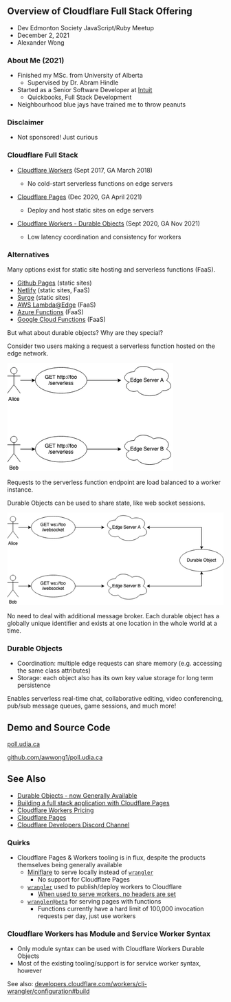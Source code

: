 ## Overview of Cloudflare Full Stack Offering
- Dev Edmonton Society JavaScript/Ruby Meetup
- December 2, 2021
- Alexander Wong


### About Me (2021)
- Finished my MSc. from University of Alberta
    - Supervised by Dr. Abram Hindle
- Started as a Senior Software Developer at [Intuit](https://intuit.com)
    - Quickbooks, Full Stack Development
- Neighbourhood blue jays have trained me to throw peanuts


### Disclaimer
- Not sponsored! Just curious



### Cloudflare Full Stack
- [Cloudflare Workers](https://workers.cloudflare.com/) (Sept 2017, GA March 2018)
  - No cold-start serverless functions on edge servers

- [Cloudflare Pages](https://pages.cloudflare.com/) (Dec 2020, GA April 2021)
  - Deploy and host static sites on edge servers

- [Cloudflare Workers - Durable Objects](https://developers.cloudflare.com/workers/runtime-apis/durable-objects) (Sept 2020, GA Nov 2021)
  - Low latency coordination and consistency for workers


### Alternatives
Many options exist for static site hosting and serverless functions (FaaS).
- [Github Pages](https://docs.github.com/en/pages/getting-started-with-github-pages/about-github-pages) (static sites)
- [Netlify](https://www.netlify.com) (static sites, FaaS)
- [Surge](https://surge.sh/) (static sites)
- [AWS Lambda@Edge](https://aws.amazon.com/lambda/edge/) (FaaS)
- [Azure Functions](https://docs.microsoft.com/en-us/azure/azure-functions/functions-overview) (FaaS)
- [Google Cloud Functions](https://cloud.google.com/functions/) (FaaS)

But what about durable objects? Why are they special?


<div class="r-stretch">

Consider two users making a request a serverless function hosted on the edge network.

<img src='assets/Get-Edge-HTTP.png'>

Requests to the serverless function endpoint are load balanced to a worker instance.
</div>


<div class="r-stretch">

Durable Objects can be used to share state, like web socket sessions.

<img src='assets/Get-Edge-WS.png'>

No need to deal with additional message broker. Each durable object has a globally unique identifier and exists at one location in the whole world at a time.
</div>


### Durable Objects
- Coordination: multiple edge requests can share memory (e.g. accessing the same class attributes)
- Storage: each object also has its own key value storage for long term persistence

Enables serverless real-time chat, collaborative editing, video conferencing, pub/sub message queues, game sessions, and much more!



## Demo and Source Code
[poll.udia.ca](https://poll.udia.ca/)

[github.com/awwong1/poll.udia.ca](https://github.com/awwong1/poll.udia.ca)



## See Also
- [Durable Objects - now Generally Available](https://blog.cloudflare.com/durable-objects-ga/)
- [Building a full stack application with Cloudflare Pages](https://blog.cloudflare.com/building-full-stack-with-pages/)
- [Cloudflare Workers Pricing](https://developers.cloudflare.com/workers/platform/pricing)
- [Cloudflare Pages](https://pages.cloudflare.com/)
- [Cloudflare Developers Discord Channel](https://discord.gg/cloudflaredev)


### Quirks
- Cloudflare Pages & Workers tooling is in flux, despite the products themselves being generally available
  - [Miniflare](https://miniflare.dev/) to serve locally instead of [`wrangler`](https://developers.cloudflare.com/workers/cli-wrangler)
    - No support for Cloudflare Pages
  - [`wrangler`](https://developers.cloudflare.com/workers/cli-wrangler) used to publish/deploy workers to Cloudflare
    - [When used to serve workers, no headers are set](https://github.com/cloudflare/wrangler/issues/2137)
  - [`wrangler@beta`](https://github.com/cloudflare/wrangler2) for serving pages with functions
    - Functions currently have a hard limit of 100,000 invocation requests per day, just use workers


### Cloudflare Workers has Module and Service Worker Syntax
- Only module syntax can be used with Cloudflare Workers Durable Objects
- Most of the existing tooling/support is for service worker syntax, however

See also: [developers.cloudflare.com/workers/cli-wrangler/configuration#build](https://developers.cloudflare.com/workers/cli-wrangler/configuration#build)
